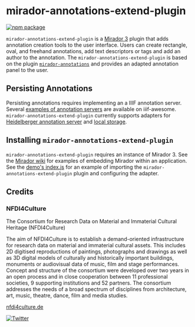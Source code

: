 # mirador-annotations-extend-plugin

[![npm package][npm-badge]][npm]

`mirador-annotations-extend-plugin` is a [Mirador 3](https://github.com/projectmirador/mirador) plugin that adds annotation creation tools to the user interface. Users can create rectangle, oval, and freehand annotations, add text descriptors or tags and add an author to the annotation. The `mirador-annotations-extend-plugin` is based on the plugin [`mirador-annotations`](https://github.com/ProjectMirador/mirador-annotations/) and provides an adapted annotation panel to the user.

## Persisting Annotations
Persisting annotations requires implementing an a IIIF annotation server. Several [examples of annotation servers](https://github.com/IIIF/awesome-iiif#annotation-servers) are available on iiif-awesome.
`mirador-annotations-extend-plugin` currently supports adapters for [Heidelberger annotation server](https://github.com/slub/mirador-annotations-extend-plugin/blob/master/src/adapters/HeiAnnoAdapter.js) and [local storage](https://github.com/slub/mirador-annotations-extend-plugin/blob/master/src/adapters/LocalStorageAdapter.js).

## Installing `mirador-annotations-extend-plugin`
`mirador-annotations-extend-plugin` requires an instance of Mirador 3. See the [Mirador wiki](https://github.com/ProjectMirador/mirador/wiki) for examples of embedding Mirador within an application. See the [demo's index.js](https://github.com/slub/mirador-annotations-extend-plugin/blob/master/demo/src/index.js) for an example of importing the `mirador-annotations-extend-plugin` plugin and configuring the adapter.

## Credits
### NFDI4Culture
The Consortium for Research Data on Material and Immaterial Cultural Heritage (NFDI4Culture)

The aim of NFDI4Culture is to establish a demand-oriented infrastructure for research data on material and immaterial cultural assets. This includes 2D digitised reproductions of paintings, photographs and drawings as well as 3D digital models of culturally and historically important buildings, monuments or audiovisual data of music, film and stage performances. Concept and structure of the consortium were developed over two years in an open process and in close cooperation between 11 professional societies, 9 supporting institutions and 52 partners. The consortium addresses the needs of a broad spectrum of disciplines from architecture, art, music, theatre, dance, film and media studies.

[nfdi4culture.de](https://www.nfdi4culture.de)

[![Twitter](https://img.shields.io/twitter/follow/nfdi4culture?style=social)](https://twitter.com/nfdi4culture)


[npm-badge]: https://img.shields.io/npm/v/npm-package.png?style=flat-square
[npm]: https://www.npmjs.org/package/npm-package
